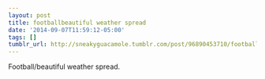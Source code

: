 ```yaml
---
layout: post
title: footballbeautiful weather spread
date: '2014-09-07T11:59:12-05:00'
tags: []
tumblr_url: http://sneakyguacamole.tumblr.com/post/96890453710/footballbeautiful-weather-spread
---
```

Football/beautiful weather spread.
